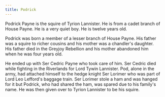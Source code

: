 ```yaml
---
title: Podrick
---
```


Podrick Payne is the squire of Tyrion Lannister. He is from a cadet branch of House Payne. He is a very quiet boy. He is twelve years old.

Podrick was born a member of a lesser branch of House Payne. His father was a squire to richer cousins and his mother was a chandler's daughter. His father died in the Greyjoy Rebellion and his mother abandoned him when he was four years old.

He ended up with Ser Cedric Payne who took care of him. Ser Cedric died while fighting in the Riverlands for Lord Tywin Lannister. Pod, alone in the army, had attached himself to the hedge knight Ser Lorimer who was part of Lord Leo Lefford's baggage train. Ser Lorimer stole a ham and was hanged for it but Podrick, who had shared the ham, was spared due to his family's name. He was then given over to Tyrion Lannister to be his squire. 


